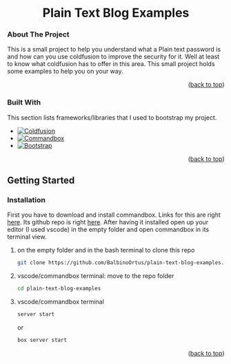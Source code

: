 <a name="readme-top"></a>

<!-- PROJECT LOGO -->
<br />
<div align="center">
  <h1 align="center">Plain Text Blog Examples</h1>
</div>

<!-- ABOUT THE PROJECT -->
### About The Project
This is a small project to help you understand what a Plain
text password is and how can you use coldfusion to improve
the security for it. Well at least to know what coldfusion has
to offer in this area. This small project holds some examples
to help you on your way.

<p align="right">(<a href="#readme-top">back to top</a>)</p>



### Built With

This section lists frameworks/libraries that I used to bootstrap my project.

* [![Coldfusion][Coldfusion]][Coldfusion-url]
* [![Commandbox][Commandbox]][Commandbox-url]
* [![Bootstrap][Bootstrap.com]][Bootstrap-url]

<p align="right">(<a href="#readme-top">back to top</a>)</p>



<!-- GETTING STARTED -->
## Getting Started

### Installation

First you have to download and install commandbox. Links for this are right 
[here](https://www.ortussolutions.com/products/commandbox#download). Its github 
repo is right [here](https://github.com/Ortus-Solutions/commandbox). After having 
it installed open up your editor (I used vscode) in the empty folder and open
commandbox in its terminal view.

1. on the empty folder and in the bash terminal to clone this repo
    ```sh
    git clone https://github.com/BalbinoOrtus/plain-text-blog-examples.git
    ```
2. vscode/commandbox terminal: move to the repo folder
    ```sh
    cd plain-text-blog-examples
    ```

3. vscode/commandbox terminal
    ```sh
    server start
    ```
    or
    ```sh
    box server start
    ```

<p align="right">(<a href="#readme-top">back to top</a>)</p>



<!-- MARKDOWN LINKS & IMAGES -->
[Coldfusion]: https://img.shields.io/badge/coldfusion-000000?style=for-the-badge&color=555555
[Coldfusion-url]: https://cfdocs.org/
[Commandbox]: https://img.shields.io/badge/commandbox-000000?style=for-the-badge&color=369BC2
[Commandbox-url]: https://www.ortussolutions.com/products/commandbox
[Bootstrap.com]: https://img.shields.io/badge/Bootstrap-563D7C?style=for-the-badge&logo=bootstrap&logoColor=white
[Bootstrap-url]: https://getbootstrap.com
